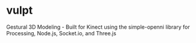 vulpt
=====

Gestural 3D Modeling - Built for Kinect using the simple-openni library for Processing, Node.js, Socket.io, and Three.js

